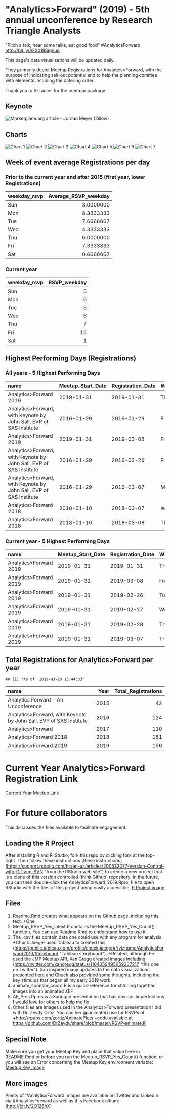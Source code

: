 "Analytics&gt;Forward" (2019) - 5th annual unconference by Research Triangle Analysts
=====================================================================================

"Pitch a talk, hear some talks, eat good food" \#AnalyticsForward <http://bit.ly/AF2019Signup>

This page's data visualizations will be updated daily.

They primarily depict Meetup Registrations for Analytics&gt;Forward, with the purpose of indicating sell-out potential and to help the planning comittee with elements including the catering order.

Thank you to R-Ladies for the meetupr package.

Keynote
-------

![Marketplace.org article - Jordan Meyer (Zillow)](Marketplace_Zillow_JordanMeyer.png)

Charts
------

![Chart 1](af_2019-1.png) ![Chart 2](af_2019-2.png) ![Chart 3](af_2019-3.png) ![Chart 4](af_2019-4.png) ![Chart 5](af_2019-5.png) ![Chart 6](af_2019-6.png) ![Chart 7](af_2019-7.png)

Week of event average Registrations per day
-------------------------------------------

### Prior to the current year and after 2015 (first year, lower Registrations)

| weekday\_rsvp |  Average\_RSVP\_weekday|
|:--------------|-----------------------:|
| Sun           |               3.0000000|
| Mon           |               8.3333333|
| Tue           |               7.6666667|
| Wed           |               4.3333333|
| Thu           |               6.0000000|
| Fri           |               7.3333333|
| Sat           |               0.6666667|

### Current year

| weekday\_rsvp |  RSVP\_weekday|
|:--------------|--------------:|
| Sun           |              5|
| Mon           |              6|
| Tue           |              5|
| Wed           |              6|
| Thu           |              7|
| Fri           |             15|
| Sat           |              1|

Highest Performing Days (Registrations)
---------------------------------------

### All years - 5 Highest Performing Days

| name                                                                  | Meetup\_Start\_Date | Registration\_Date | Weekday |  Registration\_Count|
|:----------------------------------------------------------------------|:--------------------|:-------------------|:--------|--------------------:|
| Analytics&gt;Forward 2019                                             | 2019-01-31          | 2019-01-31         | Thu     |                   19|
| Analytics&gt;Forward, with Keynote by John Sall, EVP of SAS Institute | 2016-01-29          | 2016-01-29         | Fri     |                   17|
| Analytics&gt;Forward 2019                                             | 2019-01-31          | 2019-03-08         | Fri     |                   16|
| Analytics&gt;Forward, with Keynote by John Sall, EVP of SAS Institute | 2016-01-29          | 2016-02-26         | Fri     |                   11|
| Analytics&gt;Forward, with Keynote by John Sall, EVP of SAS Institute | 2016-01-29          | 2016-03-07         | Mon     |                   11|
| Analytics&gt;Forward 2018                                             | 2018-01-10          | 2018-03-07         | Wed     |                   11|
| Analytics&gt;Forward 2018                                             | 2018-01-10          | 2018-03-08         | Thu     |                   11|

### Current year - 5 Highest Performing Days

| name                      | Meetup\_Start\_Date | Registration\_Date | Weekday |  Registration\_Count|
|:--------------------------|:--------------------|:-------------------|:--------|--------------------:|
| Analytics&gt;Forward 2019 | 2019-01-31          | 2019-01-31         | Thu     |                   19|
| Analytics&gt;Forward 2019 | 2019-01-31          | 2019-03-08         | Fri     |                   16|
| Analytics&gt;Forward 2019 | 2019-01-31          | 2019-02-26         | Tue     |                   10|
| Analytics&gt;Forward 2019 | 2019-01-31          | 2019-02-27         | Wed     |                    9|
| Analytics&gt;Forward 2019 | 2019-01-31          | 2019-02-28         | Thu     |                    9|
| Analytics&gt;Forward 2019 | 2019-01-31          | 2019-03-07         | Thu     |                    9|

Total Registrations for Analytics&gt;Forward per year
-----------------------------------------------------

    ## [1] "As of  2019-03-10 15:44:33"

| name                                                                  |  Year|  Total\_Registrations|
|:----------------------------------------------------------------------|-----:|---------------------:|
| Analytics Forward - An Unconference                                   |  2015|                    42|
| Analytics&gt;Forward, with Keynote by John Sall, EVP of SAS Institute |  2016|                   124|
| Analytics&gt;Forward                                                  |  2017|                   110|
| Analytics&gt;Forward 2018                                             |  2018|                   161|
| Analytics&gt;Forward 2019                                             |  2019|                   156|

Current Year Analytics&gt;Forward Registration Link
===================================================

[Current Year Meetup Link](http://bit.ly/AF2019Signup "Analytics>Forward 2019 Meetup page")

For future collaborators
========================

This discusses the files available to facilitate engagement.

Loading the R Project
---------------------

After installing R and R-Studio, fork this repo by clicking fork at the top-right. Then follow these instructions \[these instructions\] (<https://support.rstudio.com/hc/en-us/articles/200532077-Version-Control-with-Git-and-SVN> "from the RStudio web site") to create a new project that is a clone of this version controlled (think Github) repository. In the future, you can then double-click the AnalyticsForward\_2019.Rproj file to open RStudio with the files of this project being easily accessible. [R Project image](Rproj_image.png "Double-click this file")

Files
-----

1.  Readme.Rmd creates what appears on the Github page, including this text. +One
2.  Meetup\_RSVP\_Yes\_latest.R contains the Meetup\_RSVP\_Yes\_Count() function. You can use Readme.Rmd to understand how to use it.
3.  The .csv files contain data one could use with any program for analysis. +Chuck Jaeger used Tableau to created this (<https://public.tableau.com/profile/chuck.jaeger#!/vizhome/AnalyticsForward2019/Storyboard> "Tableau storyboard"). +Related, although he used the JMP Meetup API, Xan Gregg created images including (<https://twitter.com/xangregg/status/1104359495059337217> "this one on Twitter"). Xan inspired many updates to the data visualizations presented here and Chuck also provided some thoughts, including the key stimulus that began all my early 2019 work.
4.  animate\_sponsor\_coord.R is a quick-reference for stitching together images into an animated .GIF
5.  AF\_Pres.Rpres is a Xaringan presentation that has obvious imperfections I would love for others to help me fix
6.  Other files are images used in the Analytics&gt;Forward presentation I did with Dr. Zeydy Ortiz. You can her gganimate() use for RSVPs at: +<http://rpubs.com/zortiz/AnimatePlots> +code available at <https://github.com/DrZeydy/share/blob/master/RSVP-animate.R>

Special Note
------------

Make sure you get your Meetup Key and place that value here in README.Rmd or before you run the Meetup\_RSVP\_Yes\_Count() function, or you will see an Error concerning the Meetup Key environment variable: [Meetup Key Image](meetup_key_image.png "Must run this line as an uncommented line using your Meetup API Key.")

More images
-----------

Plenty of \#AnalyticsForward images are available on Twitter and LinkedIn via \#AnalyticsForward as well as this Facebook album: (<http://bit.ly/2O126hX>)
